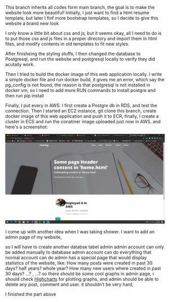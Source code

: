 This branch inherits all codes form main branch, the goal is to make the website look more beautiful!
Initially, I just want to find a html resume template, but later I finf more bootstrap templates, so I decide to give this website a brand new look

I only know a little bit about css and js, but it seems okay, all I need to do is to put those css and js files in a proper directory and import them in html files,
and modify contents in old templates to fit new styles.

After finisheing the styling stuffs, I then changed the database to Postgresql, and run the website and postgresql locally to verify they did acutally work.

Then I tried to build the docker image of this web application locally. I write a simple docker file and run docker build, it gives me an error, which say the pg_config is not found, the reason is that postgresql is not installed in docker vm, so I need to add more RUN commands to install postgre and then run pip install

Finally, I put every in AWS. I first create a Postgre db in RDS, and test the connection. Then I started an EC2 instance, git clone this branch, create docker image of this web
application and push it to ECR, finally, I create a cluster in ECS and run the conatiner image uploaded just now in AWS. and here's a screenshot:

<img src="https://github.com/kkiillee55/flaskapp/blob/add-resume/successful.PNG">


I come up with another idea when I was taking shower. I want to add an admin page of my website,

so I will have to create another databse tabel admin
admin account can only be added manually to database
admin account can do everything that normal account can do
admin has a special page that would display statistics of the website, like:
How many posts were created in past 30 days? half years? whole year?
How many new users where created in past 30 days? ...? , ...? 
so there should be some cool graphs in admin page, i should check <a href="https://www.highcharts.com/">Highcharts</a>  for plotting graphs, 
and admin should be able to delete any post, comment and user.
it shouldn't be very hard, 

I finished the part above

